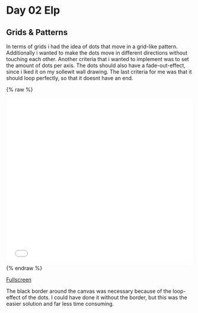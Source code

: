 # Day 02 Elp

## Grids & Patterns

In terms of grids i had the idea of dots that move in a grid-like pattern. Additionally i wanted to make the dots move in different directions without touching each other. Another criteria that i wanted to implement was to set the amount of dots per axis. The dots should also have a fade-out-effect, since i lked it on my sollewit wall drawing. The last criteria for me was that it should loop perfectly, so that it doesnt have an end.

{% raw %}
<iframe src="content/day02/1/index.html" width="100%" height="450" frameborder="no"></iframe>
{% endraw %}

[Fullscreen](content/day02/1/index.html)

The black border around the canvas was necessary because of the loop-effect of the dots. I could have done it without the border, but this was the easier solution and far less time consuming.

